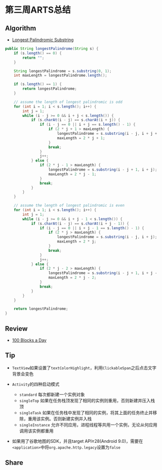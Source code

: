 # 第三周ARTS总结
## Algorithm
- [Longest Palindromic Substring](https://leetcode.com/problems/longest-palindromic-substring/)
```java
public String longestPalindrome(String s) {
    if (s.length() == 0) {
        return "";
    }

    String longestPalindrome = s.substring(0, 1);
    int maxLength = longestPalindrome.length();

    if (s.length() == 1) {
        return longestPalindrome;
    }

    // assume the length of longest palindromic is odd
    for (int i = 1; i < s.length(); i++) {
        int j = 1;
        while (i - j >= 0 && i + j < s.length()) {
            if (s.charAt(i - j) == s.charAt(i + j)) {
                if (i - j == 0 || i + j == s.length() - 1) {
                    if (2 * j + 1 > maxLength) {
                        longestPalindrome = s.substring(i - j, i + j + 1);
                        maxLength = 2 * j + 1;
                    }
                    break;
                }
                j++;
            } else {
                if (2 * j - 1 > maxLength) {
                    longestPalindrome = s.substring(i - j + 1, i + j);
                    maxLength = 2 * j - 1;
                }
                break;
            }
        }
    }

    // assume the length of longest palindromic is even
    for (int i = 1; i < s.length(); i++) {
        int j = 1;
        while (i - j >= 0 && i + j - 1 < s.length()) {
            if (s.charAt(i - j) == s.charAt(i + j - 1)) {
                if (i - j == 0 || i + j - 1 == s.length() - 1) {
                    if (2 * j > maxLength) {
                        longestPalindrome = s.substring(i - j, i + j);
                        maxLength = 2 * j;
                    }
                    break;
                }
                j++;
            } else {
                if (2 * j - 2 > maxLength) {
                    longestPalindrome = s.substring(i - j + 1, i + j - 1);
                    maxLength = 2 * j - 2;
                }
                break;
            }
        }
    }

    return longestPalindrome;
}
```

## Review
- [100 Blocks a Day](https://waitbutwhy.com/2016/10/100-blocks-day.html)

## Tip
+ `TextView`如果设置了`textColorHighlight`，利用`ClickableSpan`之后点击文字背景会变色
+ `Activity`的四种启动模式
    + `standard` 每次都新建一个实例对象
    + `singleTop` 如果在任务栈顶发现了相同的实例则重用，否则新建并压入栈顶
    + `singleTask` 如果在任务栈中发现了相同的实例，将其上面的任务终止并移除，重用该实例。否则新建实例并入栈
    + `singleInstance` 允许不同应用，进程线程等共用一个实例，无论从何应用调用该实例都重用
    
+ 如果用了谷歌地图的SDK，并且target API≥28(Android 9.0)，需要在`<application>`中将`org.apache.http.legacy`设置为`false`

## Share
